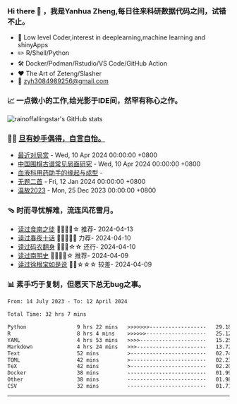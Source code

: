  <!--

Thank you if you like this profile README!

BUT, please DO NOT copy this and create your profile based on it.

You can use it as a reference, and copy a part of it, but DO NOT copy
all of this and create your profile based on it.

It is very common that you forget to change some information and leave
mine in your profile. This has happened too many times.

And, this profile README is auto-updated by GitHub Actions, you can read
[the official documentation](https://docs.github.com/actions) to learn
how to use it.

Only when you know what you are copying should you paste it. So, again,
please DO NOT copy this and create your profile based on it.

What's more, you can find other awesome profile READMEs at
https://github.com/abhisheknaiidu/awesome-github-profile-readme. There
could be a profile README that fits you better than this one.

Wish you a good-looking profile README!

                                   —— ouuan (https://github.com/ouuan)

-->

### Hi there 👋 ，我是Yanhua Zheng,每日往来科研数据代码之间，试错不止。

- :briefcase: Low level Coder,interest in deeplearning,machine learning and shinyApps<br/>
- :pencil2: R/Shell/Python<br/>
- :hammer_and_wrench: Docker/Podman/Rstudio/VS Code/GitHub Action<br/>
- :hearts: The Art of Zeteng/Slasher<br/>
- :email: zyh3084989256@gmail.com<br/>

  
### 📈 一点微小的工作,绘光影于IDE间，然罕有称心之作。

![rainoffallingstar's GitHub stats](https://github-readme-stats.vercel.app/api?username=rainoffallingstar&show_icons=true&count_private=true&theme=vue)
  
### 🤾‍♂️ <a href="https://rainoffallingstar.github.io" target="_blank">旦有妙手偶得，自言自怡。</a>

<!-- START_SECTION:blog -->
* <a href='http://rainoffallingstar.gitee.io/posts/2024/04/10/%E6%9C%80%E8%BF%91%E5%AF%B9%E5%B1%80%E8%B5%8F.html' target='_blank'>最近对局赏</a> - Wed, 10 Apr 2024 00:00:00 +0800
* <a href='http://rainoffallingstar.gitee.io/posts/2024/04/10/%E4%B8%AD%E5%9B%BD%E5%9B%B4%E6%A3%8B%E5%8F%A4%E8%B0%B1%E5%B8%B8%E8%A7%81%E5%B1%80%E9%9D%A2%E7%A0%94%E7%A9%B6.html' target='_blank'>中国围棋古谱常见局面研究</a> - Wed, 10 Apr 2024 00:00:00 +0800
* <a href='http://rainoffallingstar.gitee.io/posts/2024/04/02/%E8%A1%80%E6%B6%B2%E7%A7%91%E7%94%A8%E8%8D%AF%E5%8A%A9%E6%89%8B%E7%9A%84%E7%BC%98%E8%B5%B7%E4%B8%8E%E6%88%90%E5%9E%8B.html' target='_blank'>血液科用药助手的缘起与成型</a> - 
* <a href='http://rainoffallingstar.gitee.io/posts/2024/01/12/%E6%97%A0%E9%A2%98%E4%BA%8C%E9%A6%96.html' target='_blank'>无题二首</a> - Fri, 12 Jan 2024 00:00:00 +0800
* <a href='http://rainoffallingstar.gitee.io/posts/2023/12/25/%E6%B8%A9%E6%95%852023.html' target='_blank'>温故2023</a> - Mon, 25 Dec 2023 00:00:00 +0800
<!-- END_SECTION:blog -->

### 🩴 时而寻忧解难，流连风花雪月。

<!-- START_SECTION:douban -->
* <a href='https://book.douban.com/subject/36710597/' target='_blank'>读过食南之徒</a> 🌟🌟🌟🌟☆ 推荐- 2024-04-13
* <a href='https://book.douban.com/subject/30448491/' target='_blank'>读过春夜十话</a> 🌟🌟🌟🌟🌟 力荐- 2024-04-10
* <a href='https://book.douban.com/subject/30231515/' target='_blank'>读过码农翻身</a> 🌟🌟🌟☆☆ 还行- 2024-04-10
* <a href='https://book.douban.com/subject/27024199/' target='_blank'>读过南明史</a> 🌟🌟🌟🌟☆ 推荐- 2024-04-09
* <a href='https://book.douban.com/subject/1638874/' target='_blank'>读过徐根宝如是说</a> 🌟🌟☆☆☆ 较差- 2024-04-09
<!-- END_SECTION:douban -->

### :bar_chart: 素手巧于复制，但愿天下总无bug之事。

<!--START_SECTION:waka-->

```txt
From: 14 July 2023 - To: 12 April 2024

Total Time: 32 hrs 7 mins

Python                9 hrs 22 mins   >>>>>>>------------------   29.18 %
R                     8 hrs 4 mins    >>>>>>-------------------   25.12 %
YAML                  4 hrs 53 mins   >>>>---------------------   15.25 %
Markdown              4 hrs 24 mins   >>>----------------------   13.72 %
Text                  52 mins         >------------------------   02.74 %
TOML                  42 mins         >------------------------   02.23 %
TeX                   42 mins         >------------------------   02.20 %
Docker                38 mins         -------------------------   01.99 %
Other                 38 mins         -------------------------   01.98 %
CSV                   32 mins         -------------------------   01.71 %
```

<!--END_SECTION:waka-->

---

